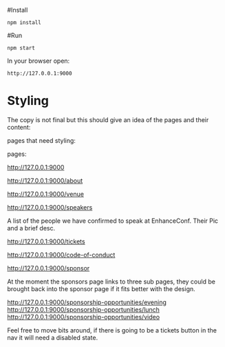 #Install

    npm install

#Run

    npm start

In your browser open:


    http://127.0.0.1:9000


# Styling

The copy is not final but this should give an idea of the pages and their content:

pages that need styling:

pages:

http://127.0.0.1:9000

http://127.0.0.1:9000/about

http://127.0.0.1:9000/venue

http://127.0.0.1:9000/speakers

A list of the people we have confirmed to speak at EnhanceConf. Their Pic and a brief desc.

http://127.0.0.1:9000/tickets

http://127.0.0.1:9000/code-of-conduct

http://127.0.0.1:9000/sponsor

At the moment the sponsors page links to three sub pages, they could be brought back into the sponsor page if it fits better with the design.

http://127.0.0.1:9000/sponsorship-opportunities/evening
http://127.0.0.1:9000/sponsorship-opportunities/lunch
http://127.0.0.1:9000/sponsorship-opportunities/video


Feel free to move bits around, if there is going to be a tickets button in the nav it will need a disabled state.
